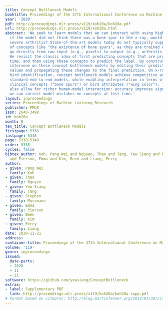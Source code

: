 ```yaml
---
title: Concept Bottleneck Models
booktitle: Proceedings of the 37th International Conference on Machine Learning
year: '2020'
pdf: http://proceedings.mlr.press/v119/koh20a/koh20a.pdf
url: http://proceedings.mlr.press/v119/koh20a.html
abstract: 'We seek to learn models that we can interact with using high-level concepts:
  if the model did not think there was a bone spur in the x-ray, would it still predict
  severe arthritis? State-of-the-art models today do not typically support the manipulation
  of concepts like "the existence of bone spurs", as they are trained end-to-end to
  go directly from raw input (e.g., pixels) to output (e.g., arthritis severity).
  We revisit the classic idea of first predicting concepts that are provided at training
  time, and then using these concepts to predict the label. By construction, we can
  intervene on these concept bottleneck models by editing their predicted concept
  values and propagating these changes to the final prediction. On x-ray grading and
  bird identification, concept bottleneck models achieve competitive accuracy with
  standard end-to-end models, while enabling interpretation in terms of high-level
  clinical concepts ("bone spurs") or bird attributes ("wing color"). These models
  also allow for richer human-model interaction: accuracy improves significantly if
  we can correct model mistakes on concepts at test time.'
layout: inproceedings
series: Proceedings of Machine Learning Research
publisher: PMLR
issn: 2640-3498
id: koh20a
month: 0
tex_title: Concept Bottleneck Models
firstpage: 5338
lastpage: 5348
page: 5338-5348
order: 5338
cycles: false
bibtex_author: Koh, Pang Wei and Nguyen, Thao and Tang, Yew Siang and Mussmann, Stephen
  and Pierson, Emma and Kim, Been and Liang, Percy
author:
- given: Pang Wei
  family: Koh
- given: Thao
  family: Nguyen
- given: Yew Siang
  family: Tang
- given: Stephen
  family: Mussmann
- given: Emma
  family: Pierson
- given: Been
  family: Kim
- given: Percy
  family: Liang
date: 2020-11-21
address: 
container-title: Proceedings of the 37th International Conference on Machine Learning
volume: '119'
genre: inproceedings
issued:
  date-parts:
  - 2020
  - 11
  - 21
software: https://github.com/yewsiang/ConceptBottleneck
extras:
- label: Supplementary PDF
  link: http://proceedings.mlr.press/v119/koh20a/koh20a-supp.pdf
# Format based on citeproc: http://blog.martinfenner.org/2013/07/30/citeproc-yaml-for-bibliographies/
---
```

